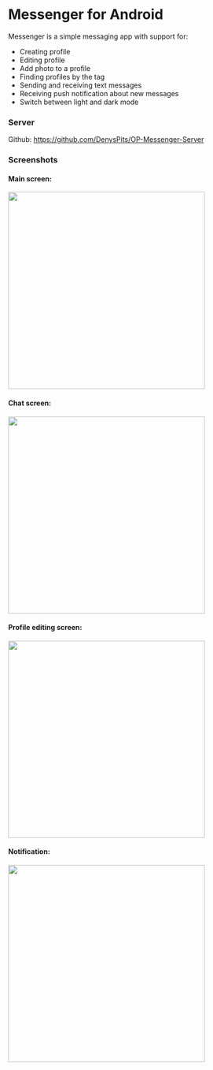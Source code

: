 # Messenger for Android
Messenger is a simple messaging app with support for:
* Creating profile
* Editing profile
* Add photo to a profile
* Finding profiles by the tag
* Sending and receiving text messages
* Receiving push notification about new messages
* Switch between light and dark mode
### Server 
Github: https://github.com/DenysPits/OP-Messenger-Server
### Screenshots
#### Main screen:
<p><img src="./screenshots/main.jpg" width="400" /></p>

#### Chat screen:
<img src="./screenshots/chat.jpg" width="400" />

#### Profile editing screen:
<img src="./screenshots/edit_profile.jpg" width="400" />

#### Notification:
<img src="./screenshots/notification.jpg" width="400" />
